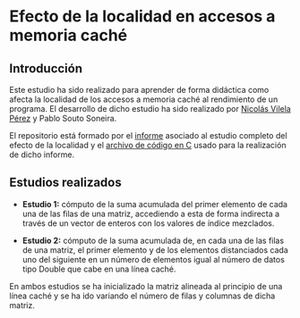# Efecto de la localidad en accesos a memoria caché

## Introducción
Este estudio ha sido realizado para aprender de forma didáctica como afecta la localidad de los accesos a memoria caché al rendimiento de un programa. El desarrollo de dicho estudio ha sido realizado por [Nicolás Vilela Pérez](https://github.com/nicovp10) y Pablo Souto Soneira.

El repositorio está formado por el [informe](Informe.pdf) asociado al estudio completo del efecto de la localidad y el [archivo de código en C](codigo.c) usado para la realización de dicho informe.

## Estudios realizados
* __Estudio 1:__ cómputo de la suma acumulada del primer elemento de cada una de las filas de una matriz, accediendo a esta de forma indirecta a través de un vector de enteros con los valores de índice mezclados.

* __Estudio 2:__ cómputo de la suma acumulada de, en cada una de las filas de una matriz, el primer elemento y de los elementos distanciados cada uno del siguiente en un número de elementos igual al número de datos tipo Double que cabe en una línea caché.

En ambos estudios se ha inicializado la matriz alineada al principio de una línea caché y se ha ido variando el número de filas y columnas de dicha matriz.
